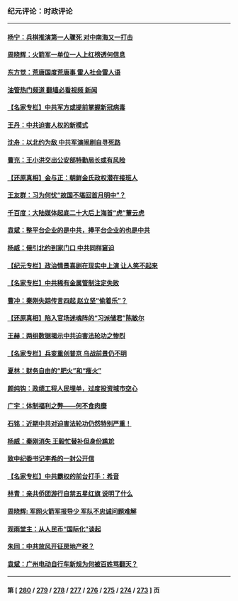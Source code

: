 ### 纪元评论：时政评论
---
#### [杨宁：兵棋推演第一人骤死 对中南海又一打击](../../pages/nsc1025/n14035523.md?07170330) 
#### [周晓辉：火箭军一单位一人上红榜透何信息](../../pages/nsc1025/n14035347.md?07170330) 
#### [东方觉：荒唐国度荒唐事 雷人社会雷人语](../../pages/nsc1025/n14035286.md?07170330) 
#### [油管热门频道 翻墙必看视频 新闻](ok?07170330)
#### [【名家专栏】中共军方或提前掌握新冠病毒](../../pages/nsc1025/n14034819.md?07170330) 
#### [王丹：中共迫害人权的新模式](../../pages/nsc1025/n14034969.md?07170330) 
#### [沈舟：以北约为敌 中共军演闹剧自寻死路](../../pages/nsc1025/n14034888.md?07170330) 
#### [曹充：王小洪交出公安部特勤局长或有风险](../../pages/nsc1025/n14034407.md?07170330) 
#### [【还原真相】金与正：朝鲜金氏政权潜在接班人](../../pages/nsc1025/n14033207.md?07170330) 
#### [王友群：习为何忧“故国不堪回首月明中”？](../../pages/nsc1025/n14034037.md?07170330) 
#### [千百度：大陆媒体起底二十大后上海首“虎”董云虎](../../pages/nsc1025/n14034029.md?07170330) 
#### [袁斌：整平台企业的是中共，捧平台企业的也是中共](../../pages/nsc1025/n14033873.md?07170330) 
#### [杨威：俄引北约到家门口 中共同样窘迫](../../pages/nsc1025/n14033930.md?07170330) 
#### [【纪元专栏】政治情景喜剧在现实中上演 让人笑不起来](../../pages/nsc1025/n14033912.md?07170330) 
#### [【名家专栏】中共稀有金属管制注定失败](../../pages/nsc1025/n14033664.md?07170330) 
#### [曹冲：秦刚失踪传言四起 赵立坚“偷着乐”？](../../pages/nsc1025/n14033393.md?07170330) 
#### [【还原真相】陷入官场迷魂阵的“习派储君”陈敏尔](../../pages/nsc1025/n14022981.md?07170330) 
#### [王赫：两组数据揭示中共迫害法轮功之惨烈](../../pages/nsc1025/n14033123.md?07170330) 
#### [【名家专栏】兵变重创普京 乌战前景仍不明](../../pages/nsc1025/n14032943.md?07170330) 
#### [夏林：财务自由的“肥火”和“瘦火”](../../pages/nsc1025/n14033072.md?07170330) 
#### [颜纯钩：政绩工程人民埋单，过度投资城市空心](../../pages/nsc1025/n14033007.md?07170330) 
#### [广宇：体制福利之弊——何不食肉糜](../../pages/nsc1025/n14032923.md?07170330) 
#### [石铭：近期中共对迫害法轮功仍然特别严重！](../../pages/nsc1025/n14032921.md?07170330) 
#### [杨威：秦刚消失 王毅忙替补但身份尴尬](../../pages/nsc1025/n14032576.md?07170330) 
#### [致中纪委书记李希的一封公开信](../../pages/nsc1025/n14032506.md?07170330) 
#### [【名家专栏】中共霸权的前台打手：希音](../../pages/nsc1025/n14031634.md?07170330) 
#### [林青：亲共侨团游行自禁五星红旗 说明了什么](../../pages/nsc1025/n14031768.md?07170330) 
#### [周晓辉: 军网火箭军报导少 军队不忠诚问题难解](../../pages/nsc1025/n14032349.md?07170330) 
#### [观雨堂主：从人民币“国际化”谈起](../../pages/nsc1025/n14032174.md?07170330) 
#### [朱同：中共放风开征房地产税？](../../pages/nsc1025/n14032165.md?07170330) 
#### [袁斌：广州电动自行车新规为何被百姓骂翻天？](../../pages/nsc1025/n14032156.md?07170330) 

---
#### 第 [ [280](./280.md?07170330) / [279](./279.md?07170330) / [278](./278.md?07170330) / [277](./277.md?07170330) / [276](./276.md?07170330) / [275](./275.md?07170330) / [274](./274.md?07170330) / [273](./273.md?07170330) ] 页
